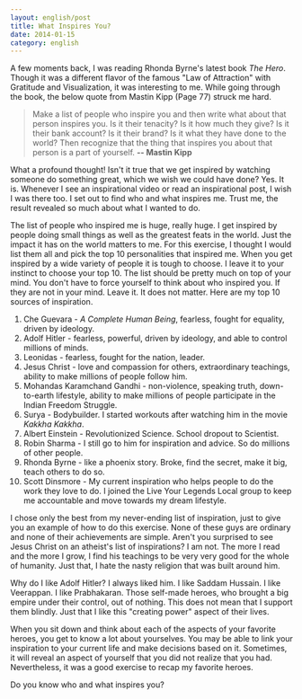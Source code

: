 ```yaml
---
layout: english/post
title: What Inspires You?
date: 2014-01-15
category: english
---
```


A few moments back, I was reading Rhonda Byrne's latest book _The Hero_. Though it was a different flavor of the famous "Law of Attraction" with Gratitude and Visualization, it was interesting to me. While going through the book, the below quote from Mastin Kipp (Page 77) struck me hard.

> Make a list of people who inspire you and then write what about that person inspires you. Is it their tenacity? Is it how much they give? Is it their bank account? Is it their brand? Is it what they have done to the world? Then recognize that the thing that inspires you about that person is a part of yourself.  **-- Mastin Kipp**

What a profound thought! Isn't it true that we get inspired by watching someone do something great, which we wish we could have done? Yes. It is. Whenever I see an inspirational video or read an inspirational post, I wish I was there too. I set out to find who and what inspires me. Trust me, the result revealed so much about what I wanted to do.

The list of people who inspired me is huge, really huge. I get inspired by people doing small things as well as the greatest feats in the world. Just the impact it has on the world matters to me. For this exercise, I thought I would list them all and pick the top 10 personalities that inspired me.  When you get inspired by a wide variety of people it is tough to choose. I leave it to your instinct to choose your top 10. The list should be pretty much on top of your mind. You don't have to force yourself to think about who inspired you. If they are not in your mind. Leave it. It does not matter. Here are my top 10 sources of inspiration.

1. Che Guevara - _A Complete Human Being_, fearless, fought for equality, driven by ideology.
2. Adolf Hitler - fearless, powerful, driven by ideology, and able to control millions of minds.
3. Leonidas - fearless, fought for the nation, leader.
4. Jesus Christ - love and compassion for others, extraordinary teachings, ability to make millions of people follow him.
5. Mohandas Karamchand Gandhi - non-violence, speaking truth, down-to-earth lifestyle, ability to make millions of people participate in the Indian Freedom Struggle.
6. Surya - Bodybuilder. I started workouts after watching him in the movie _Kakkha Kakkha_.
7. Albert Einstein - Revolutionized Science. School dropout to Scientist.
8. Robin Sharma - I still go to him for inspiration and advice. So do millions of other people.
9. Rhonda Byrne - like a phoenix story. Broke, find the secret, make it big, teach others to do so.
10. Scott Dinsmore - My current inspiration who helps people to do the work they love to do. I joined the Live Your Legends Local group to keep me accountable and move towards my dream lifestyle.

I chose only the best from my never-ending list of inspiration, just to give you an example of how to do this exercise. None of these guys are ordinary and none of their achievements are simple. Aren't you surprised to see Jesus Christ on an atheist's list of inspirations? I am not. The more I read and the more I grow, I find his teachings to be very very good for the whole of humanity. Just that, I hate the nasty religion that was built around him.

Why do I like Adolf Hitler? I always liked him. I like Saddam Hussain. I like Veerappan. I like Prabhakaran. Those self-made heroes, who brought a big empire under their control, out of nothing. This does not mean that I support them blindly. Just that I like this "creating power" aspect of their lives.

When you sit down and think about each of the aspects of your favorite heroes, you get to know a lot about yourselves. You may be able to link your inspiration to your current life and make decisions based on it. Sometimes, it will reveal an aspect of yourself that you did not realize that you had. Nevertheless, it was a good exercise to recap my favorite heroes.

Do you know who and what inspires you?
